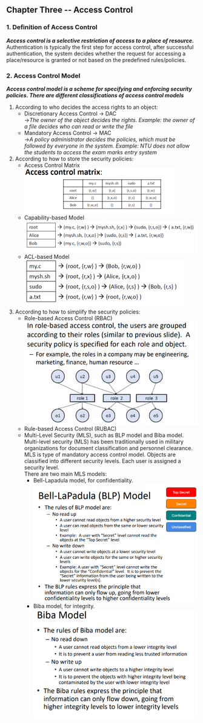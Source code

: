 ## Chapter Three -- Access Control
### 1. Definition of Access Control
***Access control is a selective restriction of access to a place of resource.***   
Authentication is typically the first step for access control, after successful authentication, the system decides whether the request for accessing a place/resource is granted or not based on the predefined rules/policies.

### 2. Access Control Model
***Access control model is a scheme for specifying and 
enforcing security policies. There are different classifications of access control models***   
1. According to who decides the access rights to an object:
    * Discretionary Access Control -> DAC   
    ->*The owner of the object decides the rights. Example: the owner of a file decides who can read or 
write the file*
    * Mandatory Access Control -> MAC   
    ->*A policy administrator decides the policies, which must 
be followed by everyone in the system. Example: NTU does not allow the students to access 
the exam marks entry system*
2. According to how to store the security policies: 
    * Access Control Matrix   
    ![My Photo](./AccessControlMatrix.png 'Access Control Matrix')
    * Capability-based Model   
    ![My photo](./Capabilities.png 'Capability-based Model')
    * ACL-based Model   
    ![My photo](./ACL.png 'ACL')
3. According to how to simplify the security policies: 
    * Role-based Access Control (RBAC)   
    ![My photo](./Role-based%20Model.png 'Role-based Model1')
    * Rule-based Access Control (RUBAC)
    * Multi-Level Security (MLS), such as BLP model and Biba model. Multi-level security (MLS) has been traditionally used in military organizations for document classification and personnel clearance.   
    MLS is type of mandatory access control model. Objects are classified into different security levels. Each user is assigned a security level.   
    There are two main MLS models:   
        * Bell-Lapadula model, for confidentiality.   
        ![My photo](./Bell-Lapadula%20model.png 'Bell-Lapadula model')
        * Biba model, for integrity.   
        ![My photo](./Biba%20model.png  'Biba model')
    

